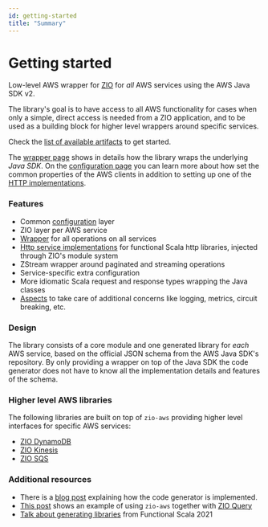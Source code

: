```yaml
---
id: getting-started
title: "Summary"
---
```


# Getting started

Low-level AWS wrapper for [ZIO](https://zio.dev) for _all_ AWS services using the AWS Java SDK v2.

The library's goal is to have access to all AWS functionality for cases when only a simple, direct access is needed from a ZIO application, and to be used as a building block for higher level wrappers around specific services.

Check the [list of available artifacts](artifacts.md) to get started. 

The [wrapper page](wrappers.md) shows in details how the library wraps the underlying _Java SDK_. On the [configuration page](configuration.md) you
can learn more about how set the common properties of the AWS clients in addition to setting up one of the [HTTP implementations](http.md).

### Features
- Common [configuration](configuration.md) layer
- ZIO layer per AWS service
- [Wrapper](wrappers.md) for all operations on all services
- [Http service implementations](http.md) for functional Scala http libraries, injected through ZIO's module system
- ZStream wrapper around paginated and streaming operations
- Service-specific extra configuration
- More idiomatic Scala request and response types wrapping the Java classes
- [Aspects](aspects.md) to take care of additional concerns like logging, metrics, circuit breaking, etc.

### Design
The library consists of a core module and one generated library for _each_ AWS service, based on the official JSON
schema from the AWS Java SDK's repository. By only providing a wrapper on top of the Java SDK the code
generator does not have to know all the implementation details and features of the schema. 

### Higher level AWS libraries
The following libraries are built on top of `zio-aws` providing higher level interfaces for specific AWS services:

- [ZIO DynamoDB](https://github.com/zio/zio-dynamodb)
- [ZIO Kinesis](https://github.com/svroonland/zio-kinesis)
- [ZIO SQS](https://github.com/zio/zio-sqs)

### Additional resources

- There is a [blog post](https://vigoo.github.io/posts/2020-09-23-zioaws-code-generation.html) explaining how the code generator is implemented.
- [This post](https://vigoo.github.io/posts/2020-11-01-zioaws-zioquery.html) shows an example of using `zio-aws` together with [ZIO Query](https://zio.github.io/zio-query/) 
- [Talk about generating libraries](https://www.youtube.com/watch?v=HCPTmytex3U) from Functional Scala 2021
